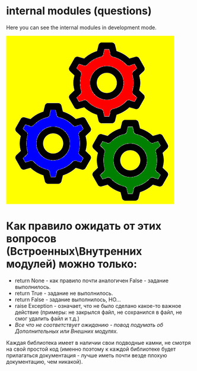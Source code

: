 # internal modules (questions)

Here you can see the internal modules in development mode.

![questions.png](logo_internal.png)

# Как правило ожидать от этих вопросов (Встроенных\Внутренних модулей) можно только:
- return None - как правило почти аналогичен False - задание
выполнилось.
- return True - задание не выполнилось.
- return False - задание выполнилось, НО...
- raise Exception - означает, что не было сделано какое-то важное
действие (примеры: не закрылся файл, не сохранился в файл, не смог удалить файл
и т.д.)
- <i>Все что не соответствует ожиданию - повод подумать об Дополнительных
или Внешних модулях.</i>

Каждая библиотека имеет в наличии свои подводные камни, не смотря на
свой простой код (именно поэтому к каждой библиотеке будет прилагаться
документация - лучше иметь почти везде плохую документацию, чем
никакой).
